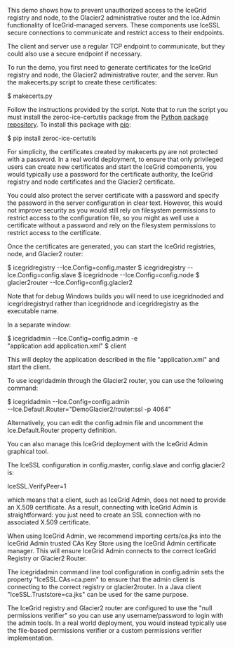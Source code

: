 This demo shows how to prevent unauthorized access to the IceGrid
registry and node, to the Glacier2 administrative router and the
Ice.Admin functionality of IceGrid-managed servers. These components
use IceSSL secure connections to communicate and restrict access to
their endpoints.

The client and server use a regular TCP endpoint to communicate, but
they could also use a secure endpoint if necessary.

To run the demo, you first need to generate certificates for the
IceGrid registry and node, the Glacier2 administrative router, and the
server. Run the makecerts.py script to create these certificates:

$ makecerts.py

Follow the instructions provided by the script. Note that to run the
script you must install the zeroc-ice-certutils package from the
[Python package repository](https://pypi.python.org/pypi). To install
this package with [pip](https://pip.pypa.io):

$ pip install zeroc-ice-certutils

For simplicity, the certificates created by makecerts.py are not
protected with a password. In a real world deployment, to ensure that
only privileged users can create new certificates and start the
IceGrid components, you would typically use a password for the
certificate authority, the IceGrid registry and node certificates and
the Glacier2 certificate.

You could also protect the server certificate with a password and
specify the password in the server configuration in clear text.
However, this would not improve security as you would still rely on
filesystem permissions to restrict access to the configuration file,
so you might as well use a certificate without a password and rely on
the filesystem permissions to restrict access to the certificate.

Once the certificates are generated, you can start the IceGrid
registries, node, and Glacier2 router:

$ icegridregistry --Ice.Config=config.master
$ icegridregistry --Ice.Config=config.slave
$ icegridnode --Ice.Config=config.node
$ glacier2router --Ice.Config=config.glacier2

Note that for debug Windows builds you will need to use icegridnoded
and icegridregistryd rather than icegridnode and icegridregistry as
the executable name.

In a separate window:

$ icegridadmin --Ice.Config=config.admin -e \
    "application add application.xml"
$ client

This will deploy the application described in the file
"application.xml" and start the client.

To use icegridadmin through the Glacier2 router, you can use the
following command:

$ icegridadmin --Ice.Config=config.admin \
  --Ice.Default.Router="DemoGlacier2/router:ssl -p 4064"

Alternatively, you can edit the config.admin file and uncomment the
Ice.Default.Router property definition.

You can also manage this IceGrid deployment with the IceGrid Admin
graphical tool.

The IceSSL configuration in config.master, config.slave and
config.glacier2 is:

IceSSL.VerifyPeer=1

which means that a client, such as IceGrid Admin, does not need to
provide an X.509 certificate. As a result, connecting with IceGrid
Admin is straightforward: you just need to create an SSL connection
with no associated X.509 certificate.

When using IceGrid Admin, we recommend importing certs/ca.jks into the
IceGrid Admin trusted CAs Key Store using the IceGrid Admin
certificate manager. This will ensure IceGrid Admin connects to the
correct IceGrid Registry or Glacier2 Router.

The icegridadmin command line tool configuration in config.admin sets
the property "IceSSL.CAs=ca.pem" to ensure that the admin
client is connecting to the correct registry or glacier2router. In a
Java client "IceSSL.Truststore=ca.jks" can be used for the same
purpose.

The IceGrid registry and Glacier2 router are configured to use the
"null permissions verifier" so you can use any username/password to
login with the admin tools. In a real world deployment, you would
instead typically use the file-based permissions verifier or a custom
permissions verifier implementation.
